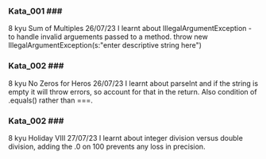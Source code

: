 ### Kata_001 ###
8 kyu
Sum of Multiples
26/07/23
I learnt about IllegalArgumentException - to handle invalid arguements passed to a method. throw new IllegalArgumentException(s:"enter descriptive string here")

### Kata_002 ###
8 kyu
No Zeros for Heros
26/07/23
I learnt about parseInt and if the string is empty it will throw errors, so account for that in the return. Also condition of .equals() rather than ===.

### Kata_002 ###
8 kyu
Holiday VIII
27/07/23
I learnt about integer division versus double division, adding the .0 on 100 prevents any loss in precision.